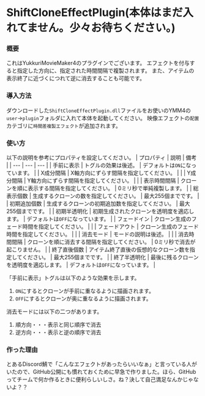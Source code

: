# ShiftCloneEffectPlugin(本体はまだ入れてません。少々お待ちください。)
### 概要
これはYukkuriMovieMaker4のプラグインでございます。
エフェクトを付与すると指定した方向に、指定された時間間隔で複製されます。
また、アイテムの表示終了に近づくにつれて逆に消去することも可能です。

### 導入方法
ダウンロードした`ShiftCloneEffectPlugin.dll`ファイルをお使いのYMM4の`user`→`plugin`フォルダに入れて本体を起動してください。
映像エフェクトの`配置`カテゴリに`時間差複製エフェクト`が追加されます。

### 使い方
以下の説明を参考にプロパティを設定してください。
| プロパティ | 説明 | 備考 |
| --- | --- | --- |
| 手前に表示 | トグルの効果は後述。 | デフォルトは`ON`になっています。 |
| X成分間隔 | X軸方向にずらす間隔を指定してください。 |  |
| Y成分間隔 | Y軸方向にずらす間隔を指定してください。 |  |
| 表示時間間隔 | クローンを順に表示する間隔を指定してください。 | 0ミリ秒で単純複製します。 |
| 総表示個数 | 生成するクローンの数を指定してください。 | 最大255個までです。 |
| 初期追加個数 | 生成するクローンの初期追加数を指定してください。 | 最大255個までです。 |
| 初期半透明化 | 初期生成されたクローンを透明度を適応します。 | デフォルトは`OFF`になっています。 |
| フェードイン | クローン生成のフェード時間を指定してください。 |  |
| フェードアウト | クローン生成のフェード時間を指定してください。 |  |
| 消去モード | モードの説明は後述。 |  |
| 消去時間間隔 | クローンを順に消去する間隔を指定してください。 | 0ミリ秒で消去が起こりません。 |
| 終了直後個数 | アイテム終了直後の仮想的なクローン数を指定してください。 | 最大255個までです。 |
| 終了半透明化 | 最後に残るクローンを透明度を適応します。 | デフォルトは`OFF`になっています。 |

「手前に表示」トグルは以下のような効果を示します。
1. `ON`にするとクローンが手前に重なるように描画されます。
2. `OFF`にするとクローンが奥に重なるように描画されます。

消去モードには以下の二つがあります。
1. 順方向・・・表示と同じ順序で消去
2. 逆方向・・・表示と逆の順序で消去

### 作った理由
とあるDiscord鯖で「こんなエフェクトがあったらいいなぁ」と言っている人がいたので、GitHub公開にも慣れておくために早急で作りました。ほら、GitHubってチームで何か作るときに便利らしいしさ。ね？決して自己満足なんかじゃないよ？？
